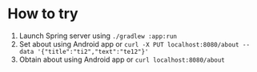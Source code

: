 # How to try
1. Launch Spring server using `./gradlew :app:run`
2. Set about using Android app or `curl -X PUT localhost:8080/about --data '{"title":"ti2","text":"te12"}'`
3. Obtain about using Android app or `curl localhost:8080/about`